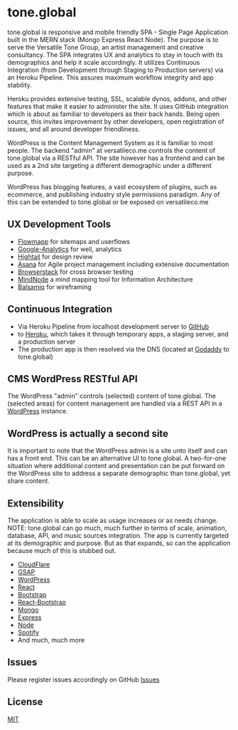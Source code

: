 # tone.global

tone.global is responsive and mobile friendly SPA - Single Page Application built in the MERN stack (Mongo Express React Node). The purpose is to serve the Versatile Tone Group, an artist management and creative consultancy. The SPA integrates UX and analytics to stay in touch with its demographics and help it scale accordingly. It utilizes Continuous Integration (from Development through Staging to Production servers) via an Heroku Pipeline. This assures maximum workflow integrity and app stability.

Heroku provides extensive testing, SSL, scalable dynos, addons, and other features that make it easier to administer the site. It uses GitHub integration which is about as familiar to developers as their back hands. Being open source, this invites improvement by other developers, open registration of issues, and all around developer friendliness.

WordPress is the Content Management System as it is familiar to most people. The backend "admin" at versatileco.me controls the content of tone.global via a RESTful API. The site however has a frontend and can be used as a 2nd site targeting a different demographic under a different purpose. 

WordPress has blogging features, a vast ecosystem of plugins, such as ecommerce, and publishing industry style permissions paradigm. Any of this can be extended to tone.global or be exposed on versatileco.me

## UX Development Tools

- [Flowmapp](https://www.flowmapp.com/) for sitemaps and userflows
- [Google-Analytics](https://analytics.google.com/) for well, analytics
- [Hightail](https://spaces.hightail.com/) for design review
- [Asana](https://app.asana.com/) for Agile project management including extensive documentation
- [Browserstack](https://www.browserstack.com/) for cross browser testing
- [MindNode](https://apps.apple.com/us/app/mindnode-mind-map/) a mind mapping tool for Information Architecture
- [Balsamiq](https://balsamiq.com/) for wireframing

## Continuous Integration

- Via Heroku Pipeline from localhost development server to [GitHub](https://github.com/) 
- to [Heroku](https://dashboard.heroku.comlines/), which takes it through temporary apps, a staging server, and a production server
- The production app is then resolved via the DNS (located at [Godaddy](https://godaddy.com) to tone.global)

## CMS WordPress RESTful API

The WordPress "admin" controls (selected) content of tone.global. The (selected areas) for content management are handled via a REST API in a [WordPress](https://versatileco.me/wp-admin) instance.

## WordPress is actually a second site

It is important to note that the WordPress admin is a site unto itself and can has a front end. This can be an alternative UI to tone.global. A two-for-one situation where additional content and presentation can be put forward on the WordPress site to address a separate demographic than tone.global, yet share content.

## Extensibility

The application is able to scale as usage increases or as needs change. NOTE: tone.global can go much, much further in terms of scale, animation, database, API, and music sources integration. The app is currently targeted at its demographic and purpose. But as that expands, so can the application because much of this is stubbed out.
- [CloudFlare](https://www.cloudflare.com/)
- [GSAP](https://greensock.com/)
- [WordPress](https://developer.wordpress.org/rest-api/)
- [React](https://reactjs.org/)
- [Bootstrap](https://getbootstrap.com/)
- [React-Bootstrap](https://react-bootstrap.github.io/)
- [Mongo](https://www.mongodb.com/)
- [Express](https://expressjs.com/)
- [Node](https://nodejs.org/en/)
- [Spotify](https://developer.spotify.com/documentation/web-api/)
- And much, much more

## Issues

Please register issues accordingly on GitHub [Issues](https://github.com/perrycipolloni/versatile-server/issues)


## License
[MIT](https://choosealicense.com/licenses/mit/)